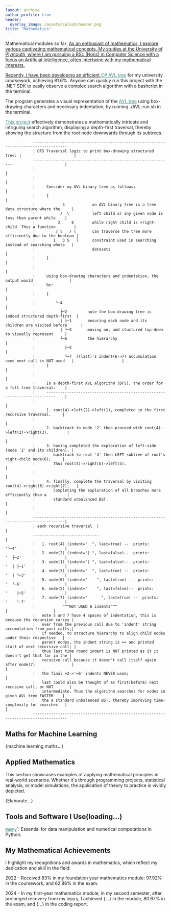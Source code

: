 ```yaml
---
layout: archive
author_profile: true
header:
  overlay_image: /assets/splash/header.png
title: "Mathematics"
---
```


Mathematical modules so far: <a href="https://alfie-ns.github.io/results_image_only.pdf" target="_blank"> 
As an enthusiast of mathematics, I explore various captivating mathematical concepts. My studies at the University of Plymouth, where I am pursuing a BSc (Hons) in Computer Science with a focus on Artificial Intelligence, often intertwine with my mathematical interests.

<!--
I am due to study an AI module in Year 2, which will further deepen my understanding and application of mathematical principles in AI.
-->
Recently, I have been developing an efficient <a href="https://github.com/alfie-ns/1003-CW/blob/main/Report/AVL/Solution/dotnet-program/Program.cs" target="_blank" style="color: #448c88">C# AVL tree</a> for my university coursework, achieving 81.6%. Anyone can quickly run this project with the .NET SDK to easily observe a complex search algorithm with a bashcript in the terminal.

The program generates a visual representation of the <a href="https://en.wikipedia.org/wiki/AVL_tree" target="_blank" style="color: #448c88">AVL tree</a> using box-drawing characters and necessary indentation, by running ./AVL-run.sh in the terminal.

<a href="https://github.com/alfie-ns/1003-CW" target="_blank" style="color: #448c88">This project</a> effectively demonstrates a mathematically intricate and intriguing search algorithm, displaying a depth-first traversal, thereby showing the structure from the root node downwards through its subtrees.
```
            -------------------------------------------------------------------------------------
            | DFS Traversal logic to print box-drawing structured tree: |                       | 
            -------------------------------------------------------------                       |
            |                                                                                   |   
            |                                                                                   |
            |     Consider my AVL binary tree as follows:                                       |
            |     {                                                                             |
            |            4            an AVL binary tree is a tree data structure where the     |
            |           /  \          left child or any given node is less than parent while    |
            |          2     6        while right child is >right-child. Thus a function        |
            |         / \   / \       can traverse the tree more efficiently due to the boolean |
            |        1   3 5   7      constraint used in searching instead of searching whole   |
            |                         datasets                                                  |                                                                       
            |     }                                                                             |
            |                                                                                   |
            |     Using box-drawing characters and indentation, the output would                |
            |     be:                                                                           |                                                                          
            |     {                                                                             |
            |         └─4                                                                       |
            |           ├─2         note the box-drawing tree is indeed structured depth-first  |
            |           | ├─1       ensuring each node and its children are visited before      |  
            |           | └─3       moving on, and stuctured top-down to visually represent     |      
            |           └─6         the hierarchy                                               |        
            |             ├─5                                                                   |
            |             └─7  7(last)'s indent(6->7) accumulation used next call is NOT used   |                     |
            |     }                                                                             |
            |                                                                                   |
            |     In a depth-first AVL algorithm (DFS), the order for a full tree traversal:    |
            |     --------------------------------------------------------------------------    |  
            |                                                                                   |
            |     1. root(4)->left(2)->left(1), completed in the first recursive traversal.     |
            |                                                                                   |
            |     2. backtrack to node '2' then proceed with root(4)->left(2)->right(3).        |
            |                                                                                   |
            |     3. having completed the exploration of left-side (node '2' and its children), |
            |        backtrack to root '4' then LEFT subtree of root's right-child node(6);     |
            |        Thus root(4)->right(6)->left(5).                                           |
            |                                                                                   |
            |     4. finally, complete the traversal by visiting root(4)->right(6)->right(7),   |
            |        completing the exploration of all branches more efficiently than a         |
            |        standard unbalanced BST.                                                   |   
            |                                                                                   |
            ------------------------------------------------------------------------------------|
            | each recursive traversal  |                                                       |  
            -----------------------------                                                       |  
            |   1. root(4) (indent="  ", last=true) --  prints:       '└─4'                     |  
            |   2. node(2) (indent="| ", last=false)--  prints:       '  ├─2'                   |  
            |   3. node(1) (indent="| ", last=false)--  prints:       '  | ├─1'                 |  
            |   4. node(3) (indent="  ", last=true) --  prints:       '  | └─3'                 |  
            |   5. node(6) (indent="    ", last=true) --  prints:     '  └─6'                   |  
            |   6. node(5) (indent="    ", last=false)--  prints:     '    ├─5'                 |
            |   7. node(7) (indent="      ", last=true) --  prints:   '    └─7'                 |
            |            ^^^NOT USED 6 indents^^^                                               |                    |
            |   note 5 and 7 have 4 spaces of indentation, this is because the recursion carrys |
            |   over from the previous call due to 'indent' string accumulation from past calls,|
            |   if needed, to structure hierarchy to align child nodes under their respective   |
            |   parent nodes, the indent string is += and printed start of next recursive call; |
            |   thus last time round indent is NOT printed as it it doesn't get that far in the |   
            |   recusive call because it doesn't call itself again after node(7)                |                                                  |                                                                                 
            |   the final +2->'=6' indents NEVER used;                                          |
            |   last could also be thought of as first(before) next recusive call, or NOT       |
            |   intermediate. Thus the algorithm searches for nodes in given AVL tree FASTER    |
            |   the a standard unbalanced BST, thereby improving time-complexity for searches   |                                                                                                                                             |                            
            -------------------------------------------------------------------------------------

```

<!-- [ ] 
Put in screenshot of 1-50 balanced tree
-->

## Maths for Machine Learning

{machine learning maths...}

## Applied Mathematics

This section showcases examples of applying mathematical principles in real-world scenarios. Whether it's through programming projects, statistical analysis, or model simulations, the application of theory to practice is vividly depicted.

{Elaborate...}

## Tools and Software I Use(loading...)

<!--
<a href="https://uk.mathworks.com/products/matlab.html" target="_blank" style="color: #448c88"><b>`MATLAB`</b></a>`: A staple in my computational mathematics toolkit.
-->

<a href="https://numpy.org/" target="_blank" style="color: #448c88"><b>`NumPy`</b></a>`: Essential for data manipulation and numerical computations in Python.

## My Mathematical Achievements

I highlight my recognitions and awards in mathematics, which reflect my dedication and skill in the field:

2022 - Received 83% in my foundation year mathematics module: 97.92% in the coursework, and 62.86% in the exam.

2024 - In my first-year mathematics module, in my second semester, after prolonged recovery from my injury, I achieved {…} in the module, 80.67% in the exam, and {…} in the coding report.

<!--## Recent Blog Posts

Stay updated with my latest thoughts and explorations in mathematics:

- [Math in Machine Learning](/posts/math-in-ml)
-->

<!-- FIX THIS [ ] -->

<!--
## Contact Me

I am always open to discussions about mathematical concepts or potential collaborations. Feel free to [get in touch](mailto:alfienurse@gmail.com)!
-->
